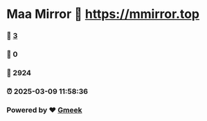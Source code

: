 # Maa Mirror :link: https://mmirror.top 
### :page_facing_up: [3](https://mmirror.top/tag.html) 
### :speech_balloon: 0 
### :hibiscus: 2924 
### :alarm_clock: 2025-03-09 11:58:36 
### Powered by :heart: [Gmeek](https://github.com/Meekdai/Gmeek)

